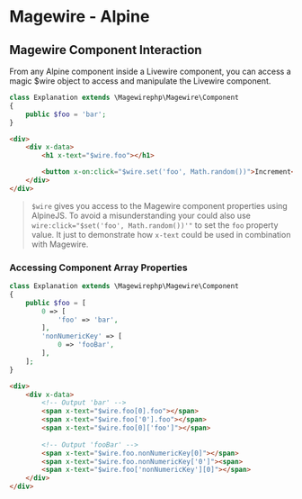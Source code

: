 # Magewire - Alpine

## Magewire Component Interaction
From any Alpine component inside a Livewire component, you can access a magic $wire object to access and manipulate the
Livewire component.
```php
class Explanation extends \Magewirephp\Magewire\Component
{
    public $foo = 'bar';
}
```

```html
<div>
    <div x-data>
        <h1 x-text="$wire.foo"></h1>

        <button x-on:click="$wire.set('foo', Math.random())">Increment</button>
    </div>
</div>
```

> ```$wire``` gives you access to the Magewire component properties using AlpineJS. To avoid a misunderstanding your could
> also use ```wire:click="$set('foo', Math.random())'"``` to set the ```foo``` property value. It just to demonstrate
> how ```x-text``` could be used in combination with Magewire.

### Accessing Component Array Properties
```php
class Explanation extends \Magewirephp\Magewire\Component
{
    public $foo = [
        0 => [    
            'foo' => 'bar',
        ],
        'nonNumericKey' => [
            0 => 'fooBar',
        ],
    ];
}
```

```html
<div>
    <div x-data>
        <!-- Output 'bar' -->
        <span x-text="$wire.foo[0].foo"></span>
        <span x-text="$wire.foo['0'].foo"></span>
        <span x-text="$wire.foo[0]['foo']"></span>
        
        <!-- Output 'fooBar' -->
        <span x-text="$wire.foo.nonNumericKey[0]"></span>
        <span x-text="$wire.foo.nonNumericKey['0']"><span>
        <span x-text="$wire.foo['nonNumericKey'][0]"></span>
    </div>
</div>
```
